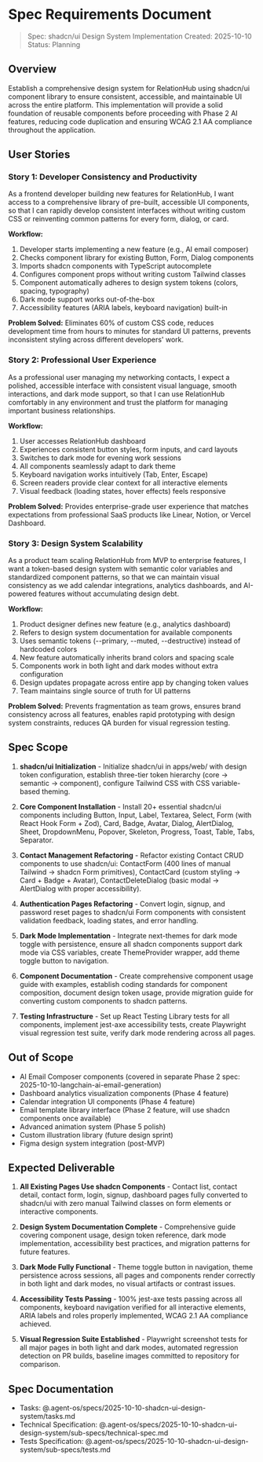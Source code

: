 # Spec Requirements Document

> Spec: shadcn/ui Design System Implementation
> Created: 2025-10-10
> Status: Planning

## Overview

Establish a comprehensive design system for RelationHub using shadcn/ui component library to ensure consistent, accessible, and maintainable UI across the entire platform. This implementation will provide a solid foundation of reusable components before proceeding with Phase 2 AI features, reducing code duplication and ensuring WCAG 2.1 AA compliance throughout the application.

## User Stories

### Story 1: Developer Consistency and Productivity

As a frontend developer building new features for RelationHub, I want access to a comprehensive library of pre-built, accessible UI components, so that I can rapidly develop consistent interfaces without writing custom CSS or reinventing common patterns for every form, dialog, or card.

**Workflow:**
1. Developer starts implementing a new feature (e.g., AI email composer)
2. Checks component library for existing Button, Form, Dialog components
3. Imports shadcn components with TypeScript autocomplete
4. Configures component props without writing custom Tailwind classes
5. Component automatically adheres to design system tokens (colors, spacing, typography)
6. Dark mode support works out-of-the-box
7. Accessibility features (ARIA labels, keyboard navigation) built-in

**Problem Solved:** Eliminates 60% of custom CSS code, reduces development time from hours to minutes for standard UI patterns, prevents inconsistent styling across different developers' work.

### Story 2: Professional User Experience

As a professional user managing my networking contacts, I expect a polished, accessible interface with consistent visual language, smooth interactions, and dark mode support, so that I can use RelationHub comfortably in any environment and trust the platform for managing important business relationships.

**Workflow:**
1. User accesses RelationHub dashboard
2. Experiences consistent button styles, form inputs, and card layouts
3. Switches to dark mode for evening work sessions
4. All components seamlessly adapt to dark theme
5. Keyboard navigation works intuitively (Tab, Enter, Escape)
6. Screen readers provide clear context for all interactive elements
7. Visual feedback (loading states, hover effects) feels responsive

**Problem Solved:** Provides enterprise-grade user experience that matches expectations from professional SaaS products like Linear, Notion, or Vercel Dashboard.

### Story 3: Design System Scalability

As a product team scaling RelationHub from MVP to enterprise features, I want a token-based design system with semantic color variables and standardized component patterns, so that we can maintain visual consistency as we add calendar integrations, analytics dashboards, and AI-powered features without accumulating design debt.

**Workflow:**
1. Product designer defines new feature (e.g., analytics dashboard)
2. Refers to design system documentation for available components
3. Uses semantic tokens (--primary, --muted, --destructive) instead of hardcoded colors
4. New feature automatically inherits brand colors and spacing scale
5. Components work in both light and dark modes without extra configuration
6. Design updates propagate across entire app by changing token values
7. Team maintains single source of truth for UI patterns

**Problem Solved:** Prevents fragmentation as team grows, ensures brand consistency across all features, enables rapid prototyping with design system constraints, reduces QA burden for visual regression testing.

## Spec Scope

1. **shadcn/ui Initialization** - Initialize shadcn/ui in apps/web/ with design token configuration, establish three-tier token hierarchy (core → semantic → component), configure Tailwind CSS with CSS variable-based theming.

2. **Core Component Installation** - Install 20+ essential shadcn/ui components including Button, Input, Label, Textarea, Select, Form (with React Hook Form + Zod), Card, Badge, Avatar, Dialog, AlertDialog, Sheet, DropdownMenu, Popover, Skeleton, Progress, Toast, Table, Tabs, Separator.

3. **Contact Management Refactoring** - Refactor existing Contact CRUD components to use shadcn/ui: ContactForm (400 lines of manual Tailwind → shadcn Form primitives), ContactCard (custom styling → Card + Badge + Avatar), ContactDeleteDialog (basic modal → AlertDialog with proper accessibility).

4. **Authentication Pages Refactoring** - Convert login, signup, and password reset pages to shadcn/ui Form components with consistent validation feedback, loading states, and error handling.

5. **Dark Mode Implementation** - Integrate next-themes for dark mode toggle with persistence, ensure all shadcn components support dark mode via CSS variables, create ThemeProvider wrapper, add theme toggle button to navigation.

6. **Component Documentation** - Create comprehensive component usage guide with examples, establish coding standards for component composition, document design token usage, provide migration guide for converting custom components to shadcn patterns.

7. **Testing Infrastructure** - Set up React Testing Library tests for all components, implement jest-axe accessibility tests, create Playwright visual regression test suite, verify dark mode rendering across all pages.

## Out of Scope

- AI Email Composer components (covered in separate Phase 2 spec: 2025-10-10-langchain-ai-email-generation)
- Dashboard analytics visualization components (Phase 4 feature)
- Calendar integration UI components (Phase 4 feature)
- Email template library interface (Phase 2 feature, will use shadcn components once available)
- Advanced animation system (Phase 5 polish)
- Custom illustration library (future design sprint)
- Figma design system integration (post-MVP)

## Expected Deliverable

1. **All Existing Pages Use shadcn Components** - Contact list, contact detail, contact form, login, signup, dashboard pages fully converted to shadcn/ui with zero manual Tailwind classes on form elements or interactive components.

2. **Design System Documentation Complete** - Comprehensive guide covering component usage, design token reference, dark mode implementation, accessibility best practices, and migration patterns for future features.

3. **Dark Mode Fully Functional** - Theme toggle button in navigation, theme persistence across sessions, all pages and components render correctly in both light and dark modes, no visual artifacts or contrast issues.

4. **Accessibility Tests Passing** - 100% jest-axe tests passing across all components, keyboard navigation verified for all interactive elements, ARIA labels and roles properly implemented, WCAG 2.1 AA compliance achieved.

5. **Visual Regression Suite Established** - Playwright screenshot tests for all major pages in both light and dark modes, automated regression detection on PR builds, baseline images committed to repository for comparison.

## Spec Documentation

- Tasks: @.agent-os/specs/2025-10-10-shadcn-ui-design-system/tasks.md
- Technical Specification: @.agent-os/specs/2025-10-10-shadcn-ui-design-system/sub-specs/technical-spec.md
- Tests Specification: @.agent-os/specs/2025-10-10-shadcn-ui-design-system/sub-specs/tests.md
